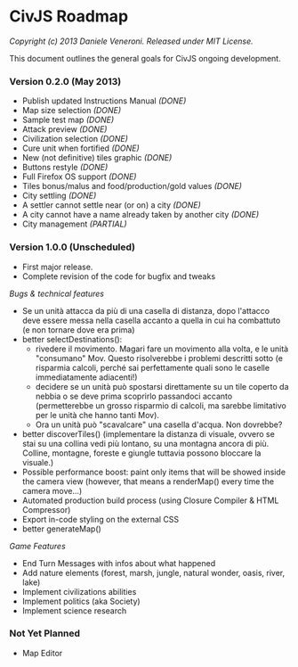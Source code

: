 # CivJS Roadmap

_Copyright (c) 2013 Daniele Veneroni. Released under MIT License._

This document outlines the general goals for CivJS ongoing development.

### Version 0.2.0 (May 2013)

* Publish updated Instructions Manual _(DONE)_
* Map size selection _(DONE)_
* Sample test map _(DONE)_
* Attack preview _(DONE)_
* Civilization selection _(DONE)_
* Cure unit when fortified _(DONE)_
* New (not definitive) tiles graphic _(DONE)_
* Buttons restyle _(DONE)_
* Full Firefox OS support _(DONE)_
* Tiles bonus/malus and food/production/gold values _(DONE)_
* City settling _(DONE)_
* A settler cannot settle near (or on) a city _(DONE)_
* A city cannot have a name already taken by another city _(DONE)_
* City management _(PARTIAL)_


### Version 1.0.0 (Unscheduled)

* First major release.
* Complete revision of the code for bugfix and tweaks

_Bugs & technical features_

* Se un unità attacca da più di una casella di distanza, dopo l'attacco deve essere messa nella casella accanto a quella in cui ha combattuto (e non tornare dove era prima)
* better selectDestinations():
	* rivedere il movimento. Magari fare un movimento alla volta, e le unità "consumano" Mov. Questo risolverebbe i problemi descritti sotto (e risparmia calcoli, perché sai perfettamente quali sono le caselle immediatamente adiacenti!)
	* decidere se un unità può spostarsi direttamente su un tile coperto da nebbia o se deve prima scoprirlo passandoci accanto (permetterebbe un grosso risparmio di calcoli, ma sarebbe limitativo per le unità che hanno tanti Mov).
	* Ora un unità può "scavalcare" una casella d'acqua. Non dovrebbe?
* better discoverTiles() (implementare la distanza di visuale, ovvero se stai su una collina vedi più lontano, su una montagna ancora di più. Colline, montagne, foreste e giungle tuttavia possono bloccare la visuale.)
* Possible performance boost: paint only items that will be showed inside the camera view (however, that means a renderMap() every time the camera move...)
* Automated production build process (using Closure Compiler & HTML Compressor)
* Export in-code styling on the external CSS
* better generateMap()

_Game Features_

* End Turn Messages with infos about what happened
* Add nature elements (forest, marsh, jungle, natural wonder, oasis, river, lake)
* Implement civilizations abilities
* Implement politics (aka Society)
* Implement science research

### Not Yet Planned

* Map Editor
